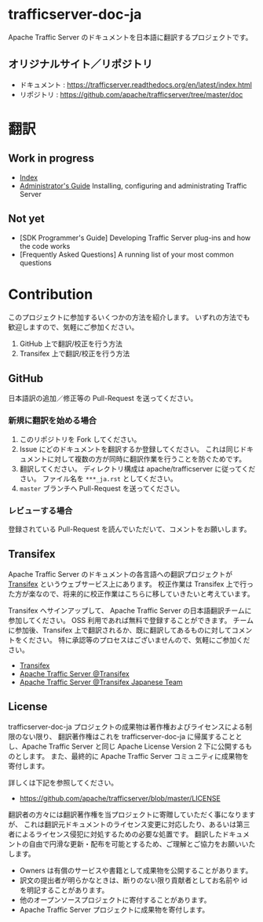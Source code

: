 # trafficserver-doc-ja

Apache Traffic Server のドキュメントを日本語に翻訳するプロジェクトです。

## オリジナルサイト／リポジトリ

- ドキュメント : https://trafficserver.readthedocs.org/en/latest/index.html
- リポジトリ : https://github.com/apache/trafficserver/tree/master/doc

# 翻訳
## Work in progress

- [Index](./doc_ja/index.ja.rst)
- [Administrator's Guide](./doc_ja/admin/index.ja.rst) Installing, configuring and administrating Traffic Server

## Not yet

- [SDK Programmer's Guide] Developing Traffic Server plug-ins and how the code works
- [Frequently Asked Questions] A running list of your most common questions

# Contribution

このプロジェクトに参加するいくつかの方法を紹介します。
いずれの方法でも歓迎しますので、気軽にご参加ください。

1. GitHub 上で翻訳/校正を行う方法
3. Transifex 上で翻訳/校正を行う方法

## GitHub

日本語訳の追加／修正等の Pull-Request を送ってください。

### 新規に翻訳を始める場合

1. このリポジトリを Fork してください。
2. Issue にどのドキュメントを翻訳するか登録してください。
   これは同じドキュメントに対して複数の方が同時に翻訳作業を行うことを防ぐためです。
3. 翻訳してください。
   ディレクトリ構成は apache/trafficserver に従ってください。
   ファイル名を `***_ja.rst` としてください。
4. `master` ブランチへ Pull-Request を送ってください。

### レビューする場合

登録されている Pull-Request を読んでいただいて、コメントをお願いします。

## Transifex

Apache Traffic Server のドキュメントの各言語への翻訳プロジェクトが [Transifex](https://www.transifex.com/) というウェブサービス上にあります。
校正作業は Transifex 上で行った方が楽なので、将来的に校正作業はこちらに移していきたいと考えています。

Transifex へサインアップして、 Apache Traffic Server の日本語翻訳チームに参加してください。
OSS 利用であれば無料で登録することができます。
チームに参加後、Transifex 上で翻訳されるか、既に翻訳してあるものに対してコメントをください。
特に承認等のプロセスはございませんので、気軽にご参加ください。

- [Transifex](https://www.transifex.com/)
- [Apache Traffic Server @Transifex](https://www.transifex.com/projects/p/traffic-server-admin/)
- [Apache Traffic Server @Transifex Japanese Team](https://www.transifex.com/projects/p/traffic-server-admin/language/ja_JP/)

## License

trafficserver-doc-ja プロジェクトの成果物は著作権およびライセンスによる制限のない限り、
翻訳著作権はこれを trafficserver-doc-ja に帰属することとし、Apache Traffic Server と同じ
Apache License Version 2 下に公開するものとします。
また、最終的に Apache Traffic Server コミュニティに成果物を寄付します。

詳しくは下記を参照してください。

- https://github.com/apache/trafficserver/blob/master/LICENSE

翻訳者の方々には翻訳著作権を当プロジェクトに寄贈していただく事になりますが、
これは翻訳元ドキュメントのライセンス変更に対応したり、あるいは第三者によるライセンス侵犯に対処するための必要な処置です。
翻訳したドキュメントの自由で円滑な更新・配布を可能とするため、ご理解とご協力をお願いいたします。

- Owners は有償のサービスや書籍として成果物を公開することがあります。
- 訳文の提出者が明らかなときは、断りのない限り貢献者としてお名前や id を明記することがあります。
- 他のオープンソースプロジェクトに寄付することがあります。
- Apache Traffic Server プロジェクトに成果物を寄付します。
